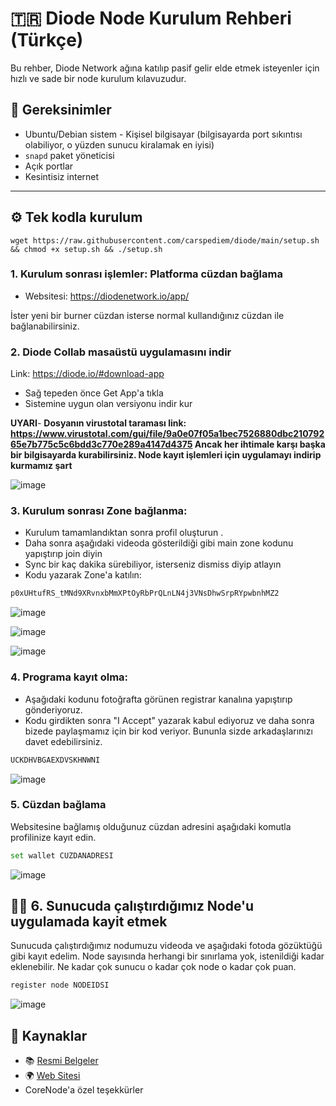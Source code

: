 # 🇹🇷 Diode Node Kurulum Rehberi (Türkçe)

Bu rehber, Diode Network ağına katılıp pasif gelir elde etmek isteyenler için hızlı ve sade bir node kurulum kılavuzudur.

## 🧱 Gereksinimler

- Ubuntu/Debian sistem - Kişisel bilgisayar (bilgisayarda port sıkıntısı olabiliyor, o yüzden sunucu kiralamak en iyisi)
- `snapd` paket yöneticisi  
- Açık portlar
- Kesintisiz internet

---


## ⚙️ Tek kodla kurulum
```
wget https://raw.githubusercontent.com/carspediem/diode/main/setup.sh && chmod +x setup.sh && ./setup.sh
```


### 1. Kurulum sonrası işlemler: Platforma cüzdan bağlama
* Websitesi: https://diodenetwork.io/app/ 

İster yeni bir burner cüzdan isterse normal kullandığınız cüzdan ile bağlanabilirsiniz. 



### 2. Diode Collab masaüstü uygulamasını indir

Link: https://diode.io/#download-app

- Sağ tepeden önce Get App'a tıkla
- Sistemine uygun olan versiyonu indir kur
 

**UYARI**- **Dosyanın virustotal taraması link: https://www.virustotal.com/gui/file/9a0e07f05a1bec7526880dbc21079265e7b775c5c6bdd3c770e289a4147d4375 Ancak her ihtimale karşı başka bir bilgisayarda kurabilirsiniz. Node kayıt işlemleri için uygulamayı indirip kurmamız şart**


![image](https://github.com/user-attachments/assets/90fe3ed1-ddd2-4708-933e-28e64efc7bef)




### 3. Kurulum sonrası Zone bağlanma:
- Kurulum tamamlandıktan sonra profil oluşturun .
- Daha sonra aşağıdaki videoda gösterildiği gibi main zone kodunu yapıştırıp join diyin
- Sync bir kaç dakika sürebiliyor, isterseniz dismiss diyip atlayın
- Kodu yazarak Zone'a katılın:

```bash
p0xUHtufRS_tMNd9XRvnxbMmXPtOyRbPrQLnLN4j3VNsDhwSrpRYpwbnhMZ2
```

![image](https://github.com/user-attachments/assets/6da979ce-3952-44c6-a934-ae3bb21aab9e)

![image](https://github.com/user-attachments/assets/dee940bb-002b-40e0-a991-65ad6a698d29)

![image](https://github.com/user-attachments/assets/a9978890-9e21-4fe0-9aed-6237e668d8a9)





### 4. Programa kayıt olma:

- Aşağıdaki kodunu fotoğrafta görünen registrar kanalına yapıştırıp gönderiyoruz.
- Kodu girdikten sonra "I Accept" yazarak kabul ediyoruz ve daha sonra bizede paylaşmamız için bir kod veriyor. Bununla sizde arkadaşlarınızı davet edebilirsiniz.

```bash
UCKDHVBGAEXDVSKHNWNI
```
![image](https://github.com/user-attachments/assets/f09266e7-28c2-4508-967c-2f8680770d81)



### 5. Cüzdan bağlama

Websitesine bağlamış olduğunuz cüzdan adresini aşağıdaki komutla profilinize kayıt edin.

```bash
set wallet CUZDANADRESI
```

![image](https://github.com/user-attachments/assets/067aac74-777a-4d88-8941-28bc49899db4)


## 🧑‍💻 6. Sunucuda çalıştırdığımız Node'u uygulamada kayit etmek

Sunucuda çalıştırdığımız nodumuzu videoda ve aşağıdaki fotoda gözüktüğü gibi kayıt edelim. Node sayısında herhangi bir sınırlama yok, istenildiği kadar eklenebilir. Ne kadar çok sunucu o kadar çok node o kadar çok puan.

```bash
register node NODEIDSI
```

![image](https://github.com/user-attachments/assets/7fa5e779-dd32-4e3d-8fc5-adfd4bb343bc)



## 🔗 Kaynaklar

- 📚 [Resmi Belgeler](https://network.docs.diode.io)  
- 🌍 [Web Sitesi](https://diodenetwork.io)
- CoreNode'a özel teşekkürler
